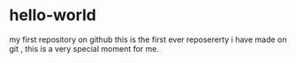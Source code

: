 # hello-world
my first repository on github
this is the first ever reposererty i have made on git , this is a
very special moment for me.

